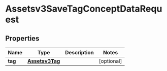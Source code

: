 

# Assetsv3SaveTagConceptDataRequest


## Properties

| Name | Type | Description | Notes |
|------------ | ------------- | ------------- | -------------|
|**tag** | [**Assetsv3Tag**](Assetsv3Tag.md) |  |  [optional] |



